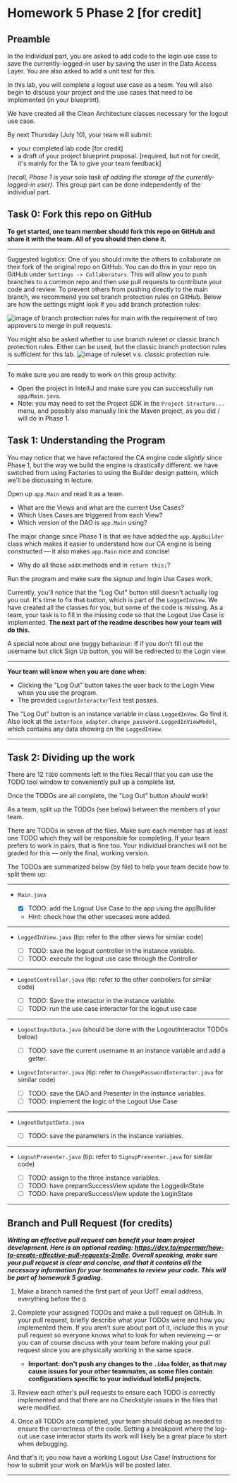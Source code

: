 # Homework 5 Phase 2 [for credit]
## Preamble
In the individual part, you are asked to add code to the login use case to save the currently-logged-in
user by saving the user in the Data Access Layer. You are also asked to add a unit test for this.

In this lab, you will complete a logout use case as a team. You will also begin to discuss your project
and the use cases that need to be implemented (in your blueprint).

We have created all the Clean Architecture classes necessary for the logout use case.

By next Thursday (July 10), your team will submit:
- your completed lab code [for credit]
- a draft of your project blueprint proposal. [required, but not for credit, it's mainly for the TA to give your team feedback]

_(recall, Phase 1 is your solo task of adding the storage of the currently-logged-in user)_. This group part can be done independently of the individual part.

## Task 0: Fork this repo on GitHub
**To get started, one team member should fork this repo on GitHub and share it with the team.
All of you should then clone it.**

* * *

Suggested logistics: One of you should invite the others to collaborate on their fork of the
original repo on GitHub. You can do this in your repo on GitHub under `Settings -> Collaborators`.
This will allow you to push branches to a common repo and then use pull requests to contribute
your code and review. To prevent others from pushing directly to the main branch,
we recommend you set branch protection rules on GitHub. Below are how the settings might look if you
add branch protection rules:

![image of branch protection rules for main with the
requirement of two approvers to merge in pull requests.
](images/branch_protection_rules.png)

You might also be asked whether to use branch ruleset or classic branch protection rules. Either can be used, but the classic branch protection rules is sufficient for this lab.
![image of ruleset v.s. classic protection rule.
](images/ruleset_or_classic.png)

* * *

To make sure you are ready to work on this group activity:

- Open the project in IntelliJ and make sure you can successfully run `app/Main.java`.
- Note: you may need to set the Project SDK in the `Project Structure...` menu, and possibly
also manually link the Maven project, as you did / will do in Phase 1.

## Task 1: Understanding the Program

You may notice that we have refactored the CA engine code _slightly_ since Phase 1, but the
way we build the engine is drastically different: we have switched from using Factories to
using the Builder design pattern, which we'll be discussing in lecture.

Open up `app.Main` and read it as a team.
- What are the Views and what are the current Use Cases?
- Which Uses Cases are triggered from each View?
- Which version of the DAO is `app.Main` using?

The major change since Phase 1 is that we have added the `app.AppBuilder` class which makes
it easier to understand how our CA engine is being constructed — it also makes `app.Main` nice and concise!
- Why do all those `addX` methods end in `return this;`?

Run the program and make sure the signup and login Use Cases work.

Currently, you'll notice that the "Log Out" button still doesn't actually log you out. It's time to fix
that button, which is part of the `LoggedInView`.
We have created all the classes for you, but some of the code is missing.
As a team, your task is to fill in the missing code so that the Logout Use Case is implemented.
**The next part of the readme describes how your team will do this.**

A special note about one buggy behaviour: If if you don’t fill out the username but click Sign Up button, you will be redirected to the Login view.
* * *

**Your team will know when you are done when:**

- Clicking the "Log Out" button takes the user back to the Login View when you use the program.
- The provided `LogoutInteractorTest` test passes.

The "Log Out" button is an instance variable in class `LoggedInVew`. Go find it.
Also look at the `interface_adapter.change_password.LoggedInViewModel`, which contains any
data showing on the `LoggedInVew`.

* * *

## Task 2: Dividing up the work

There are 12 `TODO` comments left in the files
Recall that you can use the TODO tool window to conveniently pull up a complete list.

Once the TODOs are all complete, the "Log Out" button _should_ work!

As a team, split up the TODOs (see below) between the members of your team.

There are TODOs in seven of the files.
Make sure each member has at least one TODO which they will be responsible for completing.
If your team prefers to work in pairs, that is fine too. Your individual branches
will not be graded for this — only the final, working version.

The TODOs are summarized below (by file) to help your team decide how to split them up:

* * *

- `Main.java`

    - [X] TODO: add the Logout Use Case to the app using the appBuilder
    - Hint: check how the other usecases were added.

* * *

- `LoggedInView.java` (tip: refer to the other views for similar code)

    - [ ] TODO: save the logout controller in the instance variable.
    - [ ] TODO: execute the logout use case through the Controller

* * *

- `LogoutController.java` (tip: refer to the other controllers for similar code)

    - [ ] TODO: Save the interactor in the instance variable.
    - [ ] TODO: run the use case interactor for the logout use case

* * *

- `LogoutInputData.java` (should be done with the LogoutInteractor TODOs below)

    - [ ] TODO: save the current username in an instance variable and add a getter.

- `LogoutInteractor.java` (tip: refer to `ChangePasswordInteractor.java` for similar code)

    - [ ] TODO: save the DAO and Presenter in the instance variables.
    - [ ] TODO: implement the logic of the Logout Use Case

* * *

- `LogoutOutputData.java`

    - [ ] TODO: save the parameters in the instance variables.

* * *

- `LogoutPresenter.java` (tip: refer to `SignupPresenter.java` for similar code)

    - [ ] TODO: assign to the three instance variables.
    - [ ] TODO: have prepareSuccessView update the LoggedInState
    - [ ] TODO: have prepareSuccessView update the LoginState

* * *

## Branch and Pull Request (for credits)
_**Writing an effective pull request can benefit your team project development. Here is an optional reading: https://dev.to/mpermar/how-to-create-effective-pull-requests-2m8e. Overall speaking, make sure your pull request is clear and concise, and that it contains all the necessary information for your teammates to review your code. This will be part of homework 5 grading.**_

1. Make a branch named the first part of your UofT email address, everything before the `@`.

2. Complete your assigned TODOs and make a pull request on GitHub. In your pull request,
   briefly describe what your TODOs were and how you implemented them. If you aren't sure
   about part of it, include this in your pull request so everyone knows what to look
   for when reviewing — or you can of course discuss with your team before making your
   pull request since you are physically working in the same space.
    - **Important: don't push any changes to the `.idea` folder, as that
      may cause issues for your other teammates, as some files contain
      configurations specific to your individual IntelliJ projects.**

3. Review each other's pull requests to ensure each TODO is correctly implemented and that
   there are no Checkstyle issues in the files that were modified.

4. Once all TODOs are completed, your team should debug as needed to ensure the
   correctness of the code. Setting a breakpoint where the log-out use case
   interactor starts its work will likely be a great place to start when debugging.

And that's it; you now have a working Logout Use Case! Instructions for
how to submit your work on MarkUs will be posted later.

* * *
